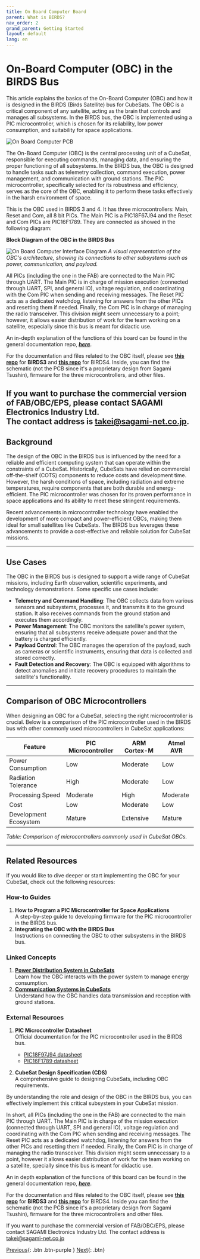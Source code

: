 ```yaml
---
title: On Board Computer Board
parent: What is BIRDS?
nav_order: 2
grand_parent: Getting Started
layout: default
lang: en
---
```


# On-Board Computer (OBC) in the BIRDS Bus

This article explains the basics of the On-Board Computer (OBC) and how it is designed in the BIRDS (Birds Satellite) bus for CubeSats. The OBC is a critical component of any satellite, acting as the brain that controls and manages all subsystems. In the BIRDS bus, the OBC is implemented using a PIC microcontroller, which is chosen for its reliability, low power consumption, and suitability for space applications.

![On Board Computer PCB](/assets/images/OBC-Board.png)

The On-Board Computer (OBC) is the central processing unit of a CubeSat, responsible for executing commands, managing data, and ensuring the proper functioning of all subsystems. In the BIRDS bus, the OBC is designed to handle tasks such as telemetry collection, command execution, power management, and communication with ground stations. The PIC microcontroller, specifically selected for its robustness and efficiency, serves as the core of the OBC, enabling it to perform these tasks effectively in the harsh environment of space.

This is the OBC used in BIRDS 3 and 4. It has three microcontrollers: Main, Reset and Com, all 8 bit PICs. The Main PIC is a PIC18F67J94 and the Reset and Com PICs are PIC16F1789. They are connected as showed in the following diagram:

**Block Diagram of the OBC in the BIRDS Bus** 

![On Board Computer Interface Diagram](/assets/images/OBC-diagram.png) 
*A visual representation of the OBC's architecture, showing its connections to other subsystems such as power, communication, and payload.*

All PICs (including the one in the FAB) are connected to the Main PIC through UART. The Main PIC is in charge of mission execution (connected through UART, SPI, and general IO), voltage regulation, and coordinating with the Com PIC when sending and receiving messages. The Reset PIC acts as a dedicated watchdog, listening for answers from the other PICs and resetting them if needed. Finally, the Com PIC is in charge of managing the radio transceiver. This division might seem unnecessary to a point; however, it allows easier distribution of work for the team working on a satellite, especially since this bus is meant for didactic use.

An in-depth explanation of the functions of this board can be found in the general documentation repo, [***here***](https://github.com/BIRDSOpenSource/BIRDS-GeneralDocumentation).

For the documentation and files related to the OBC itself, please see [**this repo**](https://github.com/BIRDSOpenSource/BIRDS3-OBC) for **BIRDS3** and [**this repo**](https://github.com/BIRDSOpenSource/BIRDS4-OBC) for BIRDS4. Inside, you can find the schematic (not the PCB since it's a proprietary design from Sagami Tsushin), firmware for the three microcontrollers, and other files.

If you want to purchase the commercial version of FAB/OBC/EPS, please contact SAGAMI Electronics Industry Ltd.  
The contact address is **takei@sagami-net.co.jp**.
---

## Background

The design of the OBC in the BIRDS bus is influenced by the need for a reliable and efficient computing system that can operate within the constraints of a CubeSat. Historically, CubeSats have relied on commercial off-the-shelf (COTS) components to reduce costs and development time. However, the harsh conditions of space, including radiation and extreme temperatures, require components that are both durable and energy-efficient. The PIC microcontroller was chosen for its proven performance in space applications and its ability to meet these stringent requirements.

Recent advancements in microcontroller technology have enabled the development of more compact and power-efficient OBCs, making them ideal for small satellites like CubeSats. The BIRDS bus leverages these advancements to provide a cost-effective and reliable solution for CubeSat missions.

---

## Use Cases

The OBC in the BIRDS bus is designed to support a wide range of CubeSat missions, including Earth observation, scientific experiments, and technology demonstrations. Some specific use cases include:

- **Telemetry and Command Handling**: The OBC collects data from various sensors and subsystems, processes it, and transmits it to the ground station. It also receives commands from the ground station and executes them accordingly.
- **Power Management**: The OBC monitors the satellite's power system, ensuring that all subsystems receive adequate power and that the battery is charged efficiently.
- **Payload Control**: The OBC manages the operation of the payload, such as cameras or scientific instruments, ensuring that data is collected and stored correctly.
- **Fault Detection and Recovery**: The OBC is equipped with algorithms to detect anomalies and initiate recovery procedures to maintain the satellite's functionality.

---

## Comparison of OBC Microcontrollers

When designing an OBC for a CubeSat, selecting the right microcontroller is crucial. Below is a comparison of the PIC microcontroller used in the BIRDS bus with other commonly used microcontrollers in CubeSat applications:

| Feature                | PIC Microcontroller | ARM Cortex-M | Atmel AVR |
|------------------------|---------------------|--------------|-----------|
| Power Consumption      | Low                 | Moderate     | Low       |
| Radiation Tolerance    | High                | Moderate     | Low       |
| Processing Speed       | Moderate            | High         | Moderate  |
| Cost                   | Low                 | Moderate     | Low       |
| Development Ecosystem  | Mature              | Extensive    | Mature    |

*Table: Comparison of microcontrollers commonly used in CubeSat OBCs.*

---

## Related Resources

If you would like to dive deeper or start implementing the OBC for your CubeSat, check out the following resources:

### How-to Guides
1. **How to Program a PIC Microcontroller for Space Applications**  
   A step-by-step guide to developing firmware for the PIC microcontroller in the BIRDS bus.
2. **Integrating the OBC with the BIRDS Bus**  
   Instructions on connecting the OBC to other subsystems in the BIRDS bus.

### Linked Concepts
1. **[Power Distribution System in CubeSats]({{site.url}}/overview/birds/fab-page)**  
   Learn how the OBC interacts with the power system to manage energy consumption.
2. **[Communication Systems in CubeSats]({{site.url}}/overview/birds/com-page)**  
   Understand how the OBC handles data transmission and reception with ground stations.

### External Resources
1. **PIC Microcontroller Datasheet**  
   Official documentation for the PIC microcontroller used in the BIRDS bus.
   - [PIC18F97J94 datasheet](https://ww1.microchip.com/downloads/en/DeviceDoc/30000575C.pdf)
   - [PIC16F1789 datasheet](https://ww1.microchip.com/downloads/en/DeviceDoc/40001675C.pdf)

2. **CubeSat Design Specification (CDS)**  
   A comprehensive guide to designing CubeSats, including OBC requirements.

By understanding the role and design of the OBC in the BIRDS bus, you can effectively implement this critical subsystem in your CubeSat mission.




In short, all PICs (including the one in the FAB) are connected to the main PIC through UART. The Main PIC is in charge of the mission execution (connected through UART, SPI and general IO), voltage regulation and coordinating with the Com PIC when sending and receiving messages. The Reset PIC acts as a dedicated watchdog, listening for answers from the other PICs and resetting them if needed. Finally, the Com PIC is in charge of managing the radio transceiver. This division might seem unnecessary to a point, however it allows easier distribution of work for the team working on a satellite, specially since this bus is meant for didactic use.

An in depth explanation of the functions of this board can be found in the general documentation repo, [***here***](https://github.com/BIRDSOpenSource/BIRDS-GeneralDocumentation).

For the documentation and files related to the OBC itself, please see [**this repo**](https://github.com/BIRDSOpenSource/BIRDS3-OBC) for **BIRDS3** and [**this repo**](https://github.com/BIRDSOpenSource/BIRDS4-OBC) for BIRDS4. Inside you can find the schematic (not the PCB since it's a proprietary design from Sagami Tsushin), firmware for the three microcontrollers and other files.

If you want to purchase the commercial version of FAB/OBC/EPS, please contact SAGAMI Electronics Industry Ltd.
The contact address is takei@sagami-net.co.jp

[Previous]({{site.url}}/overview/birds/bus-page){: .btn .btn-purple }
[Next]({{site.url}}/overview/birds/com-page){: .btn}